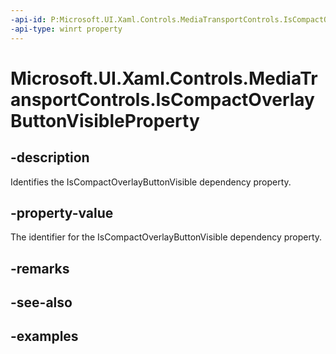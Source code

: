 ```yaml
---
-api-id: P:Microsoft.UI.Xaml.Controls.MediaTransportControls.IsCompactOverlayButtonVisibleProperty
-api-type: winrt property
---
```


<!-- Property syntax.
public DependencyProperty IsCompactOverlayButtonVisibleProperty { get; }
-->

# Microsoft.UI.Xaml.Controls.MediaTransportControls.IsCompactOverlayButtonVisibleProperty

## -description

Identifies the IsCompactOverlayButtonVisible dependency property.

## -property-value

The identifier for the IsCompactOverlayButtonVisible dependency property.

## -remarks

## -see-also

## -examples

